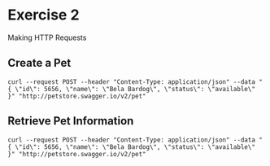 # Exercise 2

Making HTTP Requests

## Create a Pet
```
curl --request POST --header "Content-Type: application/json" --data "{ \"id\": 5656, \"name\": \"Bela Bardog\", \"status\": \"available\" }" "http://petstore.swagger.io/v2/pet"
```

## Retrieve Pet Information

`curl --request POST --header "Content-Type: application/json" --data "{ \"id\": 5656, \"name\": \"Bela Bardog\", \"status\": \"available\" }" "http://petstore.swagger.io/v2/pet"`

